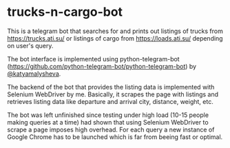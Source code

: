 # trucks-n-cargo-bot

This is a telegram bot that searches for and prints out listings of trucks from https://trucks.ati.su/ or listings of cargo from https://loads.ati.su/ depending on user's query.

The bot interface is implemented using python-telegram-bot (https://github.com/python-telegram-bot/python-telegram-bot) by [@katyamalysheva](https://github.com/katyamalysheva).

The backend of the bot that provides the listing data is implemented with Selenium WebDriver by me. Basically, it scrapes the page with listings and retrieves listing data like departure and arrival city, distance, weight, etc.

The bot was left unfinished since testing under high load (10-15 people making queries at a time) had shown that using Selenium WebDriver to scrape a page imposes high overhead. For each query 
a new instance of Google Chrome has to be launched which is far from beeing fast or optimal. 
